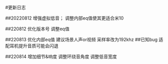 #更新日志

##20220812
增强虚拟低音；
调整内部eq值使其更适合米10

##220812
优化版本号
调整eq值

##220813
优化内部eq值
建议场景人声or视频
采样率改为192khz
##已知bug
适配耳机提升音质可能会闪退

##220814
增加细节&响度
调整环绕音角度
调整低音宽度
